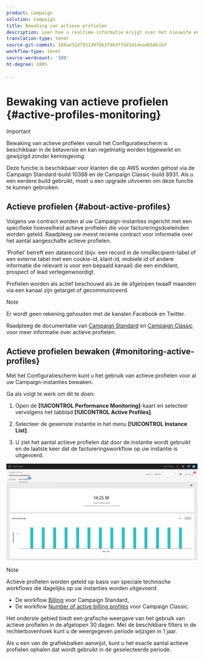 ```yaml
---
product: campaign
solution: Campaign
title: Bewaking van actieve profielen
description: Leer hoe u realtime-informatie krijgt over het nieuwste en historische gebruik en de evolutie van actieve profielen voor al uw Campaign-instanties.
translation-type: tm+mt
source-git-commit: 168ae32d7931497bb37d63f7dd1d14eadbb4b1bf
workflow-type: tm+mt
source-wordcount: '389'
ht-degree: 100%

---
```



# Bewaking van actieve profielen {#active-profiles-monitoring}

>[!IMPORTANT]
>
>Bewaking van actieve profielen vanuit het Configuratiescherm is beschikbaar in de bètaversie en kan regelmatig worden bijgewerkt en gewijzigd zonder kennisgeving.
>
>Deze functie is beschikbaar voor klanten die op AWS worden gehost via de Campaign Standard-build 10368 en de Campaign Classic-build 8931. Als u een eerdere build gebruikt, moet u een upgrade uitvoeren om deze functie te kunnen gebruiken.

## Actieve profielen {#about-active-profiles}

Volgens uw contract worden al uw Campaign-instanties ingericht met een specifieke hoeveelheid actieve profielen die voor factureringsdoeleinden worden geteld. Raadpleeg uw meest recente contract voor informatie over het aantal aangeschafte actieve profielen.

‘Profiel’ betreft een datarecord (bijv. een record in de nmsRecipient-tabel of een externe tabel met een cookie-id, klant-id, mobiele id of andere informatie die relevant is voor een bepaald kanaal) die een eindklant, prospect of lead vertegenwoordigt.

Profielen worden als actief beschouwd als ze de afgelopen twaalf maanden via een kanaal zijn getarget of gecommuniceerd.

>[!NOTE]
>
>Er wordt geen rekening gehouden met de kanalen Facebook en Twitter.

Raadpleeg de documentatie van [Campaign Standard](https://docs.adobe.com/content/help/nl-NL/campaign-standard/using/profiles-and-audiences/managing-profiles/active-profiles.html) en [Campaign Classic](https://docs.adobe.com/content/help/nl-NL/campaign-classic/using/getting-started/profile-management/about-profiles.html#active-profiles) voor meer informatie over actieve profielen.

## Actieve profielen bewaken {#monitoring-active-profiles}

Met het Configuratiescherm kunt u het gebruik van actieve profielen voor al uw Campaign-instanties bewaken.

Ga als volgt te werk om dit te doen:

1. Open de **[!UICONTROL Performance Monitoring]**-kaart en selecteer vervolgens het tabblad **[!UICONTROL Active Profiles]**.

1. Selecteer de gewenste instantie in het menu **[!UICONTROL Instance List]**.

1. U ziet het aantal actieve profielen dat door de instantie wordt gebruikt en de laatste keer dat de factureringsworkflow op uw instantie is uitgevoerd.

![](assets/active-profiles-graph.png)

>[!NOTE]
>
>Actieve profielen worden geteld op basis van speciale technische workflows die dagelijks op uw instanties worden uitgevoerd:
>
>* De workflow [Billing](https://docs.adobe.com/help/nl-NL/campaign-standard/using/administrating/application-settings/technical-workflows.html) voor Campaign Standard,
>* De workflow [Number of active billing profiles](https://docs.adobe.com/content/help/nl-NL/campaign-classic/using/automating-with-workflows/technical-workflows/deliveries.html) voor Campaign Classic.


Het onderste gebied biedt een grafische weergave van het gebruik van actieve profielen in de afgelopen 30 dagen. Met de beschikbare filters in de rechterbovenhoek kunt u de weergegeven periode wijzigen in 1 jaar.

Als u een van de grafiekbalken aanwijst, kunt u het exacte aantal actieve profielen ophalen dat wordt gebruikt in de geselecteerde periode.
